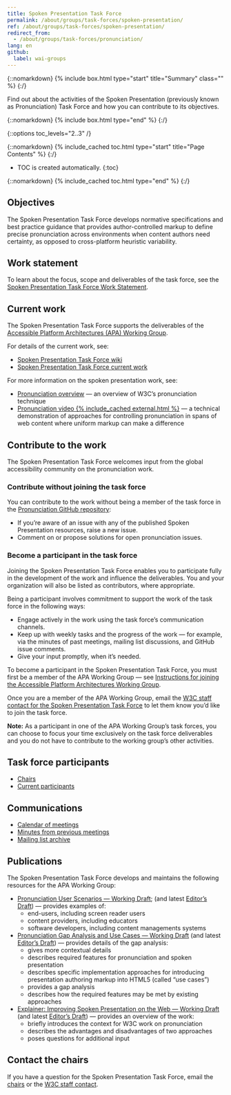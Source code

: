 ```yaml
---
title: Spoken Presentation Task Force
permalink: /about/groups/task-forces/spoken-presentation/
ref: /about/groups/task-forces/spoken-presentation/
redirect_from:
  - /about/groups/task-forces/pronunciation/
lang: en
github:
  label: wai-groups
---
```


{::nomarkdown}
{% include box.html type="start" title="Summary" class="" %}
{:/}

Find out about the activities of the Spoken Presentation (previously known as Pronunciation) Task Force and how you can contribute to its objectives.

{::nomarkdown}
{% include box.html type="end" %}
{:/}

{::options toc_levels="2..3" /}

{::nomarkdown}
{% include_cached toc.html type="start" title="Page Contents" %}
{:/}

-   TOC is created automatically.
{:toc}

{::nomarkdown}
{% include_cached toc.html type="end" %}
{:/}

## Objectives

The Spoken Presentation Task Force develops normative specifications and best practice guidance that provides author-controlled markup to define precise pronunciation across environments when content authors need certainty, as opposed to cross-platform heuristic variability.

## Work statement

To learn about the focus, scope and deliverables of the task force, see the [Spoken Presentation Task Force Work Statement](/about/groups/task-forces/spoken-presentation/work-statement/).

## Current work

The Spoken Presentation Task Force supports the deliverables of the [Accessible Platform Architectures (APA) Working Group](/about/groups/apawg/).

For details of the current work, see:

* [Spoken Presentation Task Force wiki](https://github.com/w3c/pronunciation/wiki/)
* [Spoken Presentation Task Force current work](https://github.com/w3c/pronunciation/blob/master/README.md)

For more information on the spoken presentation work, see:

* [Pronunciation overview](https://www.w3.org/WAI/pronunciation/) &mdash; an overview of W3C’s pronunciation technique
* [Pronunciation video {% include_cached external.html %}](https://ln.sync.com/dl/10e1a9c60/92faztk9-he4wbve6-twt5jp3h-zuh6brfd) &mdash; a technical demonstration of approaches for controlling pronunciation in spans of web content where uniform markup can make a difference

## Contribute to the work

The Spoken Presentation Task Force welcomes input from the global accessibility community on the pronunciation work.

### Contribute without joining the task force

You can contribute to the work without being a member of the task force in the [Pronunciation GitHub repository](https://github.com/w3c/pronunciation/issues):
* If you’re aware of an issue with any of the published Spoken Presentation resources, raise a new issue.
* Comment on or propose solutions for open pronunciation issues.

### Become a participant in the task force

Joining the Spoken Presentation Task Force enables you to participate fully in the development of the work and influence the deliverables. You and your organization will also be listed as contributors, where appropriate.

Being a participant involves commitment to support the work of the task force in the following ways:

* Engage actively in the work using the task force’s communication channels.
* Keep up with weekly tasks and the progress of the work &mdash; for example, via the minutes of past meetings, mailing list discussions, and GitHub issue comments.
* Give your input promptly, when it’s needed.

To become a participant in the Spoken Presentation Task Force, you must first be a member of the APA Working Group &mdash; see [Instructions for joining the Accessible Platform Architectures Working Group](https://www.w3.org/groups/wg/apa/instructions/).

Once you are a member of the APA Working Group, email the [W3C staff contact for the Spoken Presentation Task Force](https://www.w3.org/groups/tf/pronunciation-tf/participants/#staff) to let them know you’d like to join the task force.

**Note:** As a participant in one of the APA Working Group’s task forces, you can choose to focus your time exclusively on the task force deliverables and you do not have to contribute to the working group’s other activities.

## Task force participants

* [Chairs](https://www.w3.org/groups/tf/pronunciation-tf/participants/#chairs)
* [Current participants](https://www.w3.org/groups/tf/pronunciation-tf/participants/#participants)

## Communications

* [Calendar of meetings](https://www.w3.org/groups/tf/pronunciation-tf/calendar/)
* [Minutes from previous meetings](/about/groups/task-forces/spoken-presentation/minutes/)
* [Mailing list archive](https://lists.w3.org/Archives/Public/public-pronunciation/)

## Publications

The Spoken Presentation Task Force develops and maintains the following resources for the APA Working Group:

* [Pronunciation User Scenarios &mdash; Working Draft](https://www.w3.org/TR/pronunciation-user-scenarios/); (and latest [Editor’s Draft](https://w3c.github.io/pronunciation/user-scenarios/)) &mdash; provides examples of:
    - end-users, including screen reader users
    - content providers, including educators
    - software developers, including content managements systems
* [Pronunciation Gap Analysis and Use Cases &mdash; Working Draft](https://www.w3.org/TR/pronunciation-gap-analysis-and-use-cases/) (and latest [Editor’s Draft](https://w3c.github.io/pronunciation/gap-analysis_and_use-case/)) &mdash; provides details of the gap analysis:
    - gives more contextual details
    - describes required features for pronunciation and spoken presentation
    - describes specific implementation approaches for introducing presentation authoring markup into HTML5 (called “use cases”)
    - provides a gap analysis
    - describes how the required features may be met by existing approaches    
* [Explainer: Improving Spoken Presentation on the Web &mdash; Working Draft](https://www.w3.org/TR/pronunciation-explainer/) (and latest [Editor’s Draft](https://w3c.github.io/pronunciation/explainer/)) &mdash; provides an overview of the work:
    - briefly introduces the context for W3C work on pronunciation
    - describes the advantages and disadvantages of two approaches
    - poses questions for additional input

## Contact the chairs

If you have a question for the Spoken Presentation Task Force, email the [chairs](https://www.w3.org/groups/tf/pronunciation-tf/participants/#chairs) or the [W3C staff contact](https://www.w3.org/groups/tf/pronunciation-tf/participants/#staff).
